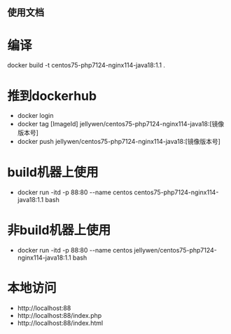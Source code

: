 ## 使用文档
# 编译
docker build -t centos75-php7124-nginx114-java18:1.1 .

# 推到dockerhub
- docker login
- docker tag [ImageId] jellywen/centos75-php7124-nginx114-java18:[镜像版本号]
- docker push jellywen/centos75-php7124-nginx114-java18:[镜像版本号]

# build机器上使用
- docker run -itd -p 88:80 --name centos centos75-php7124-nginx114-java18:1.1 bash

# 非build机器上使用
- docker run -itd -p 88:80 --name centos jellywen/centos75-php7124-nginx114-java18:1.1 bash

# 本地访问
- http://localhost:88
- http://localhost:88/index.php
- http://localhost:88/index.html

